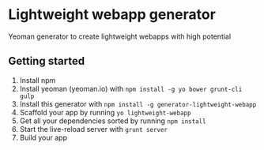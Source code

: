 # Lightweight webapp generator
Yeoman generator to create lightweight webapps with high potential

## Getting started
 1. Install npm
 2. Install yeoman (yeoman.io) with `npm install -g yo bower grunt-cli gulp`
 3. Install this generator with `npm install -g generator-lightweight-webapp`
 4. Scaffold your app by running `yo lightweight-webapp`
 5. Get all your dependencies sorted by running `npm install`
 6. Start the live-reload server with `grunt server`
 7. Build your app
